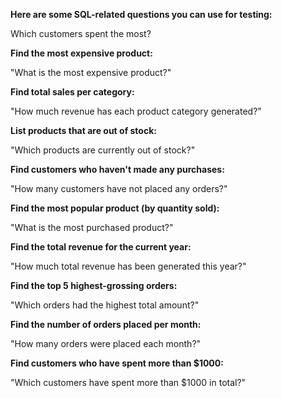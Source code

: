 **Here are some SQL-related questions you can use for testing:**

Which customers spent the most? 

**Find the most expensive product:**

"What is the most expensive product?"


**Find total sales per category:**

"How much revenue has each product category generated?"

**List products that are out of stock:**

"Which products are currently out of stock?"

**Find customers who haven't made any purchases:**

"How many customers have not placed any orders?"

**Find the most popular product (by quantity sold):**

"What is the most purchased product?"

**Find the total revenue for the current year:**

"How much total revenue has been generated this year?"



**Find the top 5 highest-grossing orders:**

"Which orders had the highest total amount?"

**Find the number of orders placed per month:**

"How many orders were placed each month?"

**Find customers who have spent more than $1000:**

"Which customers have spent more than $1000 in total?"
